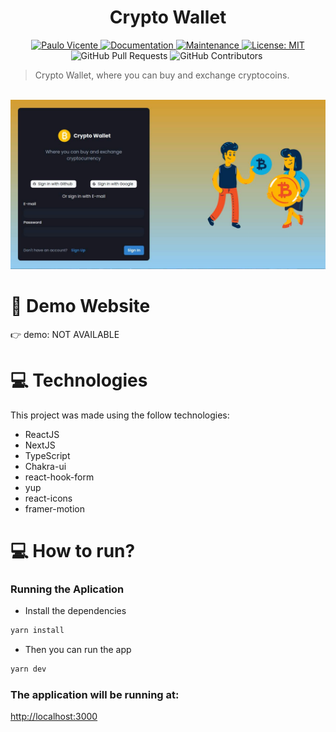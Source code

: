 <div>
<h1 align="center">Crypto Wallet</h1>

<p align="center">
  <a href="https://www.linkedin.com/in/paulo-vicente-6abab0198/">
    <img alt="Paulo Vicente" src="https://img.shields.io/badge/-PauloVicente-c9c9c9?style=flat&logo=Linkedin&logoColor=white" />
  </a>
  <a href="https://github.com/0xb0b1/crypto-wallet#readme">
    <img alt="Documentation" src="https://img.shields.io/badge/documentation-yes-c9c9c9.svg" target="_blank" />
  </a>
  <a href="https://github.com/0xb0b1/crypto-wallet/graphs/commit-activity">
    <img alt="Maintenance" src="https://img.shields.io/badge/Maintained%3F-yes-c9c9c9.svg" target="_blank" />
  </a>
  <a href="https://github.com/0xb0b1/crypto-wallet/blob/master/LICENSE">
    <img alt="License: MIT" src="https://img.shields.io/badge/License-MIT-c9c9c9.svg" target="_blank" />
  </a>
  <img alt="GitHub Pull Requests" src="https://img.shields.io/github/issues-pr/0xb0b1/crypto-wallet?color=c9c9c9" />
  <img alt="GitHub Contributors" src="https://img.shields.io/github/contributors/0xb0b1/crypto-wallet?color=c9c9c9" />
  <img alt="" src="https://img.shields.io/github/repo-size/0xb0b1/crypto-wallet?color=c9c9c9" />
</p>

> Crypto Wallet, where you can buy and exchange cryptocoins.


<br />
<div align="center">
  <img src="https://github.com/0xb0b1/crypto-wallet/blob/master/screenshot.jpg" width="720">

</div>

</div>

# :eyes: Demo Website
👉  demo: NOT AVAILABLE

# :computer: Technologies
This project was made using the follow technologies:

* ReactJS
* NextJS
* TypeScript
* Chakra-ui
* react-hook-form
* yup
* react-icons
* framer-motion

# :computer: How to run?

### Running the Aplication

* Install the dependencies
```bash 
yarn install
```
* Then you can run the app
```bash
yarn dev
```


### The application will be running at:

[http://localhost:3000](http://localhost:3000)

